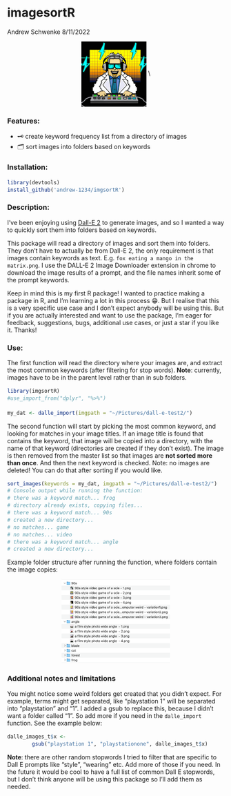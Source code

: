 imagesortR
================
Andrew Schwenke
8/11/2022

<p align="center">

<img align="center" src="img/90s style video game of a scie - 2.png" width="30%">
\</p”>

### Features:

-   🗝 create keyword frequency list from a directory of images
-   🗂 sort images into folders based on keywords

### Installation:

``` r
library(devtools)
install_github('andrew-1234/imgsortR')
```

### Description:

I’ve been enjoying using [Dall-E 2](https://openai.com/dall-e-2/) to
generate images, and so I wanted a way to quickly sort them into folders
based on keywords.

This package will read a directory of images and sort them into folders.
They don’t have to actually be from Dall-E 2, the only requirement is
that images contain keywords as text. E.g.
`fox eating a mango in the matrix.png`. I use the DALL-E 2 Image
Downloader extension in chrome to download the image results of a
prompt, and the file names inherit some of the prompt keywords.

Keep in mind this is my first R package! I wanted to practice making a
package in R, and I’m learning a lot in this process 😁. But I realise
that this is a very specific use case and I don’t expect anybody will be
using this. But if you are actually interested and want to use the
package, I’m eager for feedback, suggestions, bugs, additional use
cases, or just a star if you like it. Thanks!

### Use:

The first function will read the directory where your images are, and
extract the most common keywords (after filtering for stop words).
**Note**: currently, images have to be in the parent level rather than
in sub folders.

``` r
library(imgsortR)
#use_import_from("dplyr", "%>%")

my_dat <- dalle_import(imgpath = "~/Pictures/dall-e-test2/")
```

The second function will start by picking the most common keyword, and
looking for matches in your image titles. If an image title is found
that contains the keyword, that image will be copied into a directory,
with the name of that keyword (directories are created if they don’t
exist). The image is then removed from the master list so that images
are **not sorted more than once**. And then the next keyword is checked.
Note: no images are deleted! You can do that after sorting if you would
like.

``` r
sort_images(keywords = my_dat, imgpath = "~/Pictures/dall-e-test2/")
# Console output while running the function:
# there was a keyword match... frog
# directory already exists, copying files...
# there was a keyword match... 90s
# created a new directory...
# no matches... game
# no matches... video
# there was a keyword match... angle
# created a new directory...
```

Example folder structure after running the function, where folders
contain the image copies:

<p align="center">
<img src="img/demo.png" width="50%">
</p>

### Additional notes and limitations

You might notice some weird folders get created that you didn’t expect.
For example, terms might get separated, like “playstation 1” will be
separated into “playstation” and “1”. I added a gsub to replace this,
because I didn’t want a folder called “1”. So add more if you need in
the `dalle_import` function. See the example below:

``` r
dalle_images_t$x <-
        gsub("playstation 1", "playstationone", dalle_images_t$x)
```

**Note**: there are other random stopwords I tried to filter that are
specific to Dall E prompts like “style”, “wearing” etc. Add more of
those if you need. In the future it would be cool to have a full list of
common Dall E stopwords, but I don’t think anyone will be using this
package so I’ll add them as needed.
